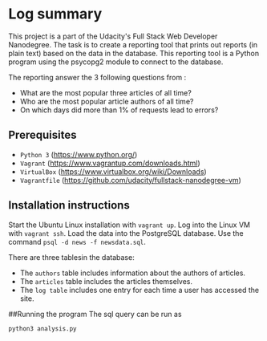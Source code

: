 
# Log summary  
This project is a part of the Udacity's Full Stack Web Developer Nanodegree.
The task is to create a reporting tool that prints out reports (in plain text) based on the data in the database. This reporting tool is a Python program using the psycopg2 module to connect to the database.


 The reporting answer the 3 following questions from :
* What are the most popular three articles of all time?
* Who are the most popular article authors of all time?
* On which days did more than 1% of requests lead to errors?


## Prerequisites
* ```Python 3``` (https://www.python.org/) 
* ```Vagrant``` (https://www.vagrantup.com/downloads.html)
* ```VirtualBox``` (https://www.virtualbox.org/wiki/Downloads)
* ```Vagrantfile``` (https://github.com/udacity/fullstack-nanodegree-vm)

## Installation instructions  
Start the Ubuntu Linux installation with ```vagrant up```.
Log into the Linux VM with ```vagrant ssh```. Load the data into the PostgreSQL database. Use the command ```psql -d news -f newsdata.sql```.



There are three tablesin the database:
* The ```authors``` table includes information about the authors of articles.
* The ```articles``` table includes the articles themselves.
* The ```log table``` includes one entry for each time a user has accessed the site.


##Running the program 
The sql query can be run as 

```python3 analysis.py```
